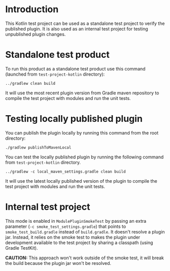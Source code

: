 Introduction
===

This Kotlin test project can be used as a standalone test project to verify the published plugin.
It is also used as an internal test project for testing unpublished plugin changes.

Standalone test product
===
To run this product as a standalone test product use this command (launched from `test-project-kotlin` directory):
```
../gradlew clean build
```

It will use the most recent plugin version from Gradle maven repository to compile the test project with
modules and run the unit tests.

Testing locally published plugin
===

You can publish the plugin locally by running this command from the root directory:

`./gradlew publishToMavenLocal`

You can test the locally published plugin by running the following command from `test-project-kotlin` directory.

`../gradlew -c local_maven_settings.gradle clean build` 

It will use the latest locally published version of the plugin  to compile the test project with 
modules and run the unit tests.


Internal test project
===

This mode is enabled in `ModulePluginSmokeTest` by passing an extra parameter (`-c smoke_test_settings.gradle`)
that points to `smoke_test_build.gradle` instead of `build.gradle`. It doesn't resolve a plugin jar.
Instead, it relies on the smoke test to makes the plugin under development available
to the test project by sharing a classpath (using Gradle TestKit).

__CAUTION:__ This approach won't work outside of the smoke test, it will break the build because the plugin jar won't be resolved.